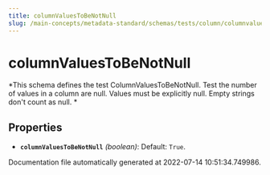 ```yaml
---
title: columnValuesToBeNotNull
slug: /main-concepts/metadata-standard/schemas/tests/column/columnvaluestobenotnull
---
```


# columnValuesToBeNotNull

*This schema defines the test ColumnValuesToBeNotNull. Test the number of values in a column are null. Values must be explicitly null. Empty strings don't count as null. *

## Properties

- **`columnValuesToBeNotNull`** *(boolean)*: Default: `True`.


Documentation file automatically generated at 2022-07-14 10:51:34.749986.
